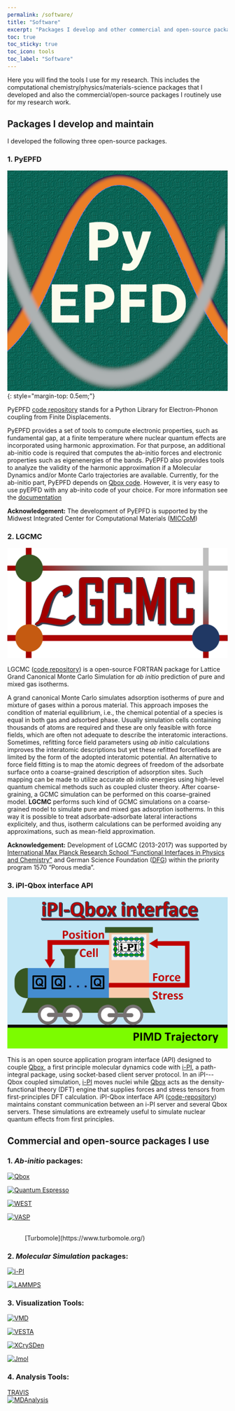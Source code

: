 ```yaml
---
permalink: /software/
title: "Software"
excerpt: "Packages I develop and other commercial and open-source packages I use."
toc: true
toc_sticky: true
toc_icon: tools
toc_label: "Software"
---
```

Here you will find the tools I use for my research. This includes the computational chemistry/physics/materials-science packages that I developed and also the commercial/open-source packages I routinely use for 
my research work.
  
## Packages I develop and maintain

I developed the following three open-source packages.

### 1. PyEPFD
![](https://github.com/arpank-2380/PyEPFD/raw/master/docs/source/pyepfd_logo.png){: style="margin-top: 0.5em;"}


PyEPFD [code repository](https://github.com/arpank-2380/PyEPFD) 
stands for a Python Library for Electron-Phonon coupling
from Finite Displacements.

PyEPFD provides a set of tools to compute electronic properties,
such as fundamental gap, at a finite temperature where
nuclear quantum effects are incorporated using harmonic approximation.
For that purpose, an additional ab-initio code is required that computes
the ab-initio forces and electronic properties such as eigenenergies of
the bands. PyEPFD also provides tools to analyze the validity of the
harmonic approximation if a Molecular Dynamics and/or Monte Carlo
trajectories are available. Currently, for the ab-initio part, PyEPFD
depends on [Qbox code](http://qboxcode.org/). However, it is very easy
to use pyEPFD with any ab-inito code of your choice. For more 
information see the [documentation](https://pyepfd.readthedocs.io/)

**Acknowledgement:** The development of PyEPFD is supported by the
Midwest Integrated Center for Computational Materials 
([MICCoM](https://miccom-center.org/)) 

### 2. LGCMC
![](https://github.com/arpank-2380/LGCMC/raw/master/LGCMC-logo.png)

LGCMC ([code repository](https://github.com/arpank-2380/LGCMC)) is a open-source FORTRAN package for Lattice Grand Canonical Monte Carlo Simulation for *ab initio* prediction of pure and mixed gas isotherms.

A grand canonical Monte Carlo simulates adsorption isotherms of pure 
and mixture of gases within a porous material. 
This approach imposes the condition of material equilibrium, i.e., the chemical 
potential of a species is equal in both gas and adsorbed phase. 
Usually simulation cells containing thousands of atoms are required and 
these are only feasible with force fields, which are often not adequate 
to describe the interatomic interactions. 
Sometimes, refitting force field parameters using *ab initio* calculations 
improves the interatomic descriptions but yet these refitted forcefileds are 
limited by the form of the adopted interatomic potential.
An alternative to force field fitting is to map the atomic degrees of
freedom of the adsorbate surface onto a coarse-grained description of 
adsorption sites. Such mapping can be made to utilize accurate *ab initio* 
energies using high-level quantum chemical methods 
such as coupled cluster theory. 
After coarse-graining, a GCMC simulation can be performed on
this coarse-grained model. **LGCMC** performs such kind of GCMC simulations on a
coarse-grained model to simulate pure and mixed gas adsorption isotherms. 
In this way it is possible to treat adsorbate-adsorbate lateral interactions 
explicitely, and thus, isotherm calculations can be performed avoiding 
any approximations, such as mean-field approximation.

**Acknowledgement:** Development of LGCMC (2013-2017) was supported by [International Max Planck Research School “Functional Interfaces in Physics and Chemistry”](https://www.fhi.mpg.de/imprs) and German Science Foundation ([DFG](https://gepris.dfg.de/gepris/projekt/172559843?language=en)) within the priority program 1570 “Porous media”.  

### 3. iPI-Qbox interface API
![](https://github.com/arpank-2380/ipi-qbox-interface/raw/master/ipi-qbox-logo.png)

This is an open source application program interface (API) designed to couple [Qbox](http://qboxcode.org/), a 
first principle molecular dynamics code with [i-PI](http://ipi-code.org/), 
a path-integral package, using  socket-based client server protocol. 
In an iPI---Qbox coupled simulation, 
[i-PI](http://ipi-code.org/) moves nuclei while 
[Qbox](http://qboxcode.org/) acts as the density-functional theory (DFT) 
engine that supplies forces and stress tensors from first-principles 
DFT calculation. 
iPI-Qbox interface API ([code-repository](https://github.com/arpank-2380/ipi-qbox-interface)) maintains constant communication 
between an i-PI server and several Qbox servers.
These simulations are extreamely useful to simulate nuclear quantum effects from first principles. 
    


## Commercial and open-source packages I use 

### 1. *Ab-initio* packages:   

[![Qbox](http://qboxcode.org/doc/html/_images/qbox_logo.png)](http://qboxcode.org/)   

[![Quantum Espresso](https://www.quantum-espresso.org/wp-content/uploads/2022/03/quantum_ogo_ok.png)](https://www.quantum-espresso.org/)    

[![WEST](https://west-code.org/images/poster.png)](https://west-code.org/)

[![VASP](https://www.vasp.at/images/logo.png)](https://www.vasp.at/)     

<figure style="width: 300px" class="align-left">
  <img src="https://www.turbomole.org/wp-content/uploads/2019/10/cropped-logowwww-1.png" alt="">
  <figcaption>[Turbomole](https://www.turbomole.org/)</figcaption>
</figure> 


### 2. *Molecular Simulation* packages:  

[![i-PI](https://ipi-code.org/images/ipi-logo-alpha.png)](https://ipi-code.org/)     

[![LAMMPS](https://www.lammps.org/movies/logo.gif)](https://www.lammps.org/#gsc.tab=0)     

### 3. Visualization Tools:    

[![VMD](https://www.ks.uiuc.edu/Research/vmd/images/vmd_logo_left.gif)](https://www.ks.uiuc.edu/Research/vmd/)    

[![VESTA](https://jp-minerals.org/vesta/img/banner-logo.png)](https://jp-minerals.org/vesta/en/)    

[![XCrySDen](http://www.xcrysden.org/img/xcrysden-blue-new.jpg)](http://www.xcrysden.org/)     

[![Jmol](https://jmol.sourceforge.net/images/Jmol_JSmol_logo.png)](https://jmol.sourceforge.net/)    

### 4. Analysis Tools:
[TRAVIS](http://www.travis-analyzer.de/)    
[![MDAnalysis](https://www.mdanalysis.org/public/mdanalysis-logo_square.png)](https://www.mdanalysis.org/)   
